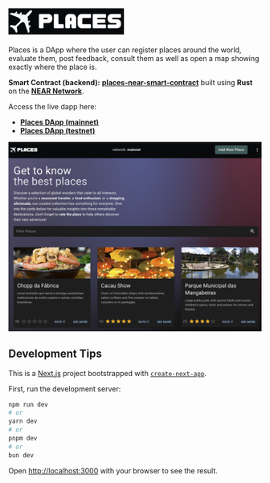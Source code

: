 ## <img alt="Reart Logo" src="./src/images/places-logo.png" width="230" />

Places is a DApp where the user can register places around the world, evaluate them, post feedback, consult them as well as open a map showing exactly where the place is.

**Smart Contract (backend):** [**places-near-smart-contract**](https://github.com/wpdas/places-near-smart-contract) built using **Rust** on the [**NEAR Network**](https://near.org/blockchain).

Access the live dapp here:

- [**Places DApp (mainnet)**](https://places-dapp-near.vercel.app/)
- [**Places DApp (testnet)**](https://places-dapp-near-testnet.vercel.app/)

<img alt="Screen1" src="./md/screen1.png" />

## Development Tips

This is a [Next.js](https://nextjs.org/) project bootstrapped with [`create-next-app`](https://github.com/vercel/next.js/tree/canary/packages/create-next-app).

First, run the development server:

```bash
npm run dev
# or
yarn dev
# or
pnpm dev
# or
bun dev
```

Open [http://localhost:3000](http://localhost:3000) with your browser to see the result.
